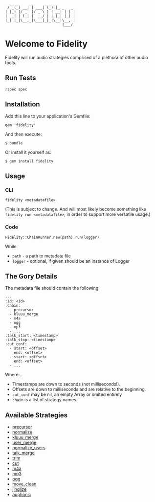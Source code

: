       __ _     _      _ _ _
     / _(_) __| | ___| (_) |_ _   _
    | |_| |/ _` |/ _ \ | | __| | | |
    |  _| | (_| |  __/ | | |_| |_| |
    |_| |_|\__,_|\___|_|_|\__|\__, |
                              |___/
Welcome to Fidelity
===================

Fidelity will run audio strategies comprised of a plethora of other
audio tools.


## Run Tests

    rspec spec


## Installation

Add this line to your application's Gemfile:

    gem 'fidelity'

And then execute:

    $ bundle

Or install it yourself as:

    $ gem install fidelity


## Usage

### CLI

    fidelity <metadatafile>

(This is subject to change. And will most likely become something like `fidelity run <metadatafile>`; in order to support more versatile usage.)


### Code

    Fidelity::ChainRunner.new(path).run(logger)

While

* `path` - a path to metadata file
* `logger` - optional, if given should be an instance of Logger


## The Gory Details

The metadata file should contain the following:

    ---
    :id: <id>
    :chain:
      - precursor
      - kluuu_merge
      - m4a
      - ogg
      - mp3
      - ...
    :talk_start: <timestamp>
    :talk_stop: <timestamp>
    :cut_conf:
      - start: <offset>
        end: <offset>
      - start: <offset>
        end: <offset>
      - ...

Where...

* Timestamps are down to seconds (not milliseconds!).
* Offsets are down to milliseconds and are relative to the beginning.
* `cut_conf` may be nil, an empty Array or omited entirely
* `chain` is a list of strategy names


## Available Strategies

* [precursor](lib/fidelity/strategy/precursor.rb)
* [normalize](lib/fidelity/strategy/normalize.rb)
* [kluuu_merge](lib/fidelity/strategy/kluuu_merge.rb)
* [user_merge](lib/fidelity/strategy/user_merge.rb)
* [normalize_users](lib/fidelity/strategy/normalize_users.rb)
* [talk_merge](lib/fidelity/strategy/talk_merge.rb)
* [trim](lib/fidelity/strategy/trim.rb)
* [cut](lib/fidelity/strategy/cut.rb)
* [m4a](lib/fidelity/strategy/m4a.rb)
* [mp3](lib/fidelity/strategy/mp3.rb)
* [ogg](lib/fidelity/strategy/ogg.rb)
* [move_clean](lib/fidelity/strategy/move_clean.rb)
* [jinglize](lib/fidelity/strategy/jinglize.rb)
* [auphonic](lib/fidelity/strategy/auphonic.rb)
